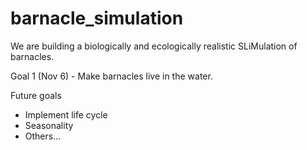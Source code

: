 # barnacle_simulation
We are building a biologically and ecologically realistic SLiMulation of barnacles. 

Goal 1 (Nov 6) - Make barnacles live in the water. 

Future goals 
- Implement life cycle
- Seasonality
- Others...
